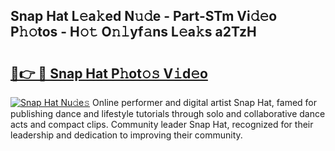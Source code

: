 ## Snap Hat L𝚎a𝚔ed N𝚞𝚍e - Part-STm Vi𝚍𝚎o P𝚑𝚘tos - H𝚘𝚝 O𝚗𝚕yf𝚊ns L𝚎a𝚔s a2TzH

# <h2><a href="http://kf66t6b.oniu.top/?m=Snap+Hat">🔗👉 🔴 Snap Hat P𝚑ot𝚘𝚜 V𝚒d𝚎o</a></h2>

[![Snap Hat Nu𝚍e𝚜](https://i.imgur.com/0qMVB7G.gif)](http://kf66t6b.oniu.top/?m=Snap+Hat)
Online performer and digital artist Snap Hat, famed for publishing dance and lifestyle tutorials through solo and collaborative dance acts and compact clips. Community leader Snap Hat, recognized for their leadership and dedication to improving their community.  
